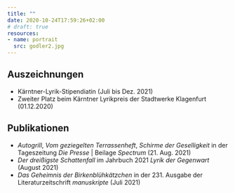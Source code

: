 ```yaml
---
title: ""
date: 2020-10-24T17:59:26+02:00
# draft: true
resources:
- name: portrait
  src: godler2.jpg
---
```


## Auszeichnungen

* Kärntner-Lyrik-Stipendiatin (Juli bis Dez. 2021)
* Zweiter Platz beim Kärntner Lyrikpreis der Stadtwerke Klagenfurt (01.12.2020)

## Publikationen

* _Autogrill_, _Vom geziegelten Terrassenheft_, _Schirme der Geselligkeit_ in der Tageszeitung _Die Presse_ | Beilage _Spectrum_ (21. Aug. 2021)
* _Der dreißigste Schattenfall_ im Jahrbuch 2021 _Lyrik der Gegenwart_ (August 2021)
* _Das Geheimnis der Birkenblühkätzchen_ in der 231. Ausgabe der Literaturzeitschrift _manuskripte_ (Juli 2021)